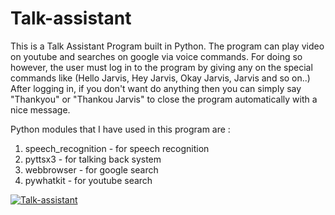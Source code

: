 # Talk-assistant
This is a Talk Assistant Program built in Python.
The program can play video on youtube and searches on google via voice commands.
For doing so however, the user must log in to the program by giving any on the special commands like (Hello Jarvis, Hey Jarvis, Okay Jarvis, Jarvis and so on..)
After logging in, if you don't want do anything then you can simply say "Thankyou" or "Thankou Jarvis" to close the program automatically with a nice message.

Python modules that I have used in this program are :
1. speech_recognition - for speech recognition
2. pyttsx3 - for talking back system
3. webbrowser - for google search
4. pywhatkit - for youtube search

[![Talk-assistant](https://www.youtube.com/watch?v=M6Tm_g-BwRo/0.jpg)](https://www.youtube.com/watch?v=M6Tm_g-BwRo/0.jpg)

